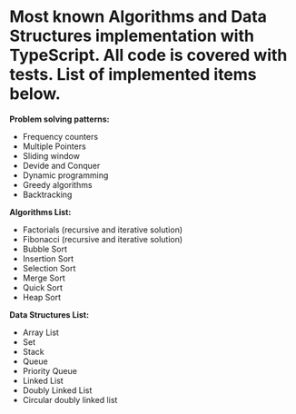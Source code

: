 # Most known Algorithms and Data Structures implementation with TypeScript. All code is covered with tests. List of implemented items below.
**Problem solving patterns:**
* Frequency counters
* Multiple Pointers
* Sliding window 
* Devide and Conquer 
* Dynamic programming 
* Greedy algorithms 
* Backtracking

**Algorithms List:**
* Factorials (recursive and iterative solution) 
* Fibonacci (recursive and iterative solution) 
* Bubble Sort
* Insertion Sort
* Selection Sort
* Merge Sort 
* Quick Sort 
* Heap Sort

**Data Structures List:** 
* Array List
* Set
* Stack
* Queue
* Priority Queue
* Linked List 
* Doubly Linked List
* Circular doubly linked list

